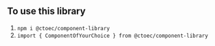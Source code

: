 ## To use this library

1. `npm i @ctoec/component-library`
1. `import { ComponentOfYourChoice } from @ctoec/component-library`
